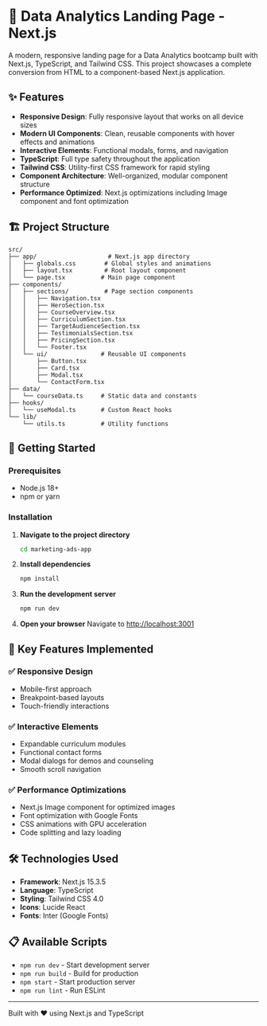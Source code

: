 # 🚀 Data Analytics Landing Page - Next.js

A modern, responsive landing page for a Data Analytics bootcamp built with Next.js, TypeScript, and Tailwind CSS. This project showcases a complete conversion from HTML to a component-based Next.js application.

## ✨ Features

- **Responsive Design**: Fully responsive layout that works on all device sizes
- **Modern UI Components**: Clean, reusable components with hover effects and animations
- **Interactive Elements**: Functional modals, forms, and navigation
- **TypeScript**: Full type safety throughout the application
- **Tailwind CSS**: Utility-first CSS framework for rapid styling
- **Component Architecture**: Well-organized, modular component structure
- **Performance Optimized**: Next.js optimizations including Image component and font optimization

## 🏗️ Project Structure

```
src/
├── app/                    # Next.js app directory
│   ├── globals.css        # Global styles and animations
│   ├── layout.tsx         # Root layout component
│   └── page.tsx          # Main page component
├── components/
│   ├── sections/          # Page section components
│   │   ├── Navigation.tsx
│   │   ├── HeroSection.tsx
│   │   ├── CourseOverview.tsx
│   │   ├── CurriculumSection.tsx
│   │   ├── TargetAudienceSection.tsx
│   │   ├── TestimonialsSection.tsx
│   │   ├── PricingSection.tsx
│   │   └── Footer.tsx
│   └── ui/               # Reusable UI components
│       ├── Button.tsx
│       ├── Card.tsx
│       ├── Modal.tsx
│       └── ContactForm.tsx
├── data/
│   └── courseData.ts     # Static data and constants
├── hooks/
│   └── useModal.ts       # Custom React hooks
└── lib/
    └── utils.ts          # Utility functions
```

## 🚀 Getting Started

### Prerequisites
- Node.js 18+ 
- npm or yarn

### Installation

1. **Navigate to the project directory**
   ```bash
   cd marketing-ads-app
   ```

2. **Install dependencies**
   ```bash
   npm install
   ```

3. **Run the development server**
   ```bash
   npm run dev
   ```

4. **Open your browser**
   Navigate to [http://localhost:3001](http://localhost:3001)

## 🎯 Key Features Implemented

### ✅ Responsive Design
- Mobile-first approach
- Breakpoint-based layouts
- Touch-friendly interactions

### ✅ Interactive Elements
- Expandable curriculum modules
- Functional contact forms
- Modal dialogs for demos and counseling
- Smooth scroll navigation

### ✅ Performance Optimizations
- Next.js Image component for optimized images
- Font optimization with Google Fonts
- CSS animations with GPU acceleration
- Code splitting and lazy loading

## 🛠️ Technologies Used

- **Framework**: Next.js 15.3.5
- **Language**: TypeScript
- **Styling**: Tailwind CSS 4.0
- **Icons**: Lucide React
- **Fonts**: Inter (Google Fonts)

## 📋 Available Scripts

- `npm run dev` - Start development server
- `npm run build` - Build for production
- `npm start` - Start production server
- `npm run lint` - Run ESLint

---

Built with ❤️ using Next.js and TypeScript
